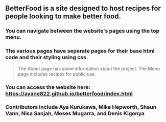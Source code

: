 ## BetterFood is a site designed to host recipes for people looking to make better food.
### You can navigate between the website's pages using the top menu.
### The various pages have seperate pages for their base html code and their styling using css.
> The About page has some information about the project.
The Menu page includes recipes for public use.

### You can access the website here: https://ayane822.github.io/betterfood/index.html

### Contributors include Aya Kurukawa, Mike Hepworth, Shaun Vann, Nisa Sanjah, Moses Mugarra, and Denis Kigonya